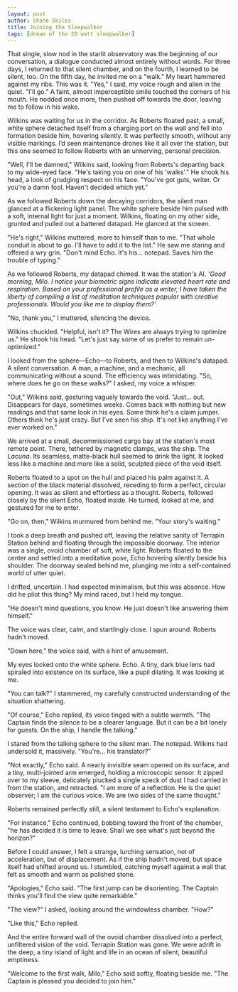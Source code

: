 ```yaml
---
layout: post
author: Shane Skiles
title: Joining the Sleepwalker
tags: [dream of the 20 watt sleepwalker]
---
```

That single, slow nod in the starlit observatory was the beginning of our conversation, a dialogue conducted almost entirely without words. For three days, I returned to that silent chamber, and on the fourth, I learned to be silent, too. On the fifth day, he invited me on a "walk." My heart hammered against my ribs. This was it. "Yes," I said, my voice rough and alien in the quiet. "I'll go." A faint, almost imperceptible smile touched the corners of his mouth. He nodded once more, then pushed off towards the door, leaving me to follow in his wake.

Wilkins was waiting for us in the corridor. As Roberts floated past, a small, white sphere detached itself from a charging port on the wall and fell into formation beside him, hovering silently. It was perfectly smooth, without any visible markings. I’d seen maintenance drones like it all over the station, but this one seemed to follow Roberts with an unnerving, personal precision.

"Well, I'll be damned," Wilkins said, looking from Roberts's departing back to my wide-eyed face. "He's taking you on one of his 'walks'." He shook his head, a look of grudging respect on his face. "You've got guts, writer. Or you're a damn fool. Haven't decided which yet."

As we followed Roberts down the decaying corridors, the silent man glanced at a flickering light panel. The white sphere beside him pulsed with a soft, internal light for just a moment. Wilkins, floating on my other side, grunted and pulled out a battered datapad. He glanced at the screen.

"He's right," Wilkins muttered, more to himself than to me. "That whole conduit is about to go. I'll have to add it to the list." He saw me staring and offered a wry grin. "Don't mind Echo. It's his... notepad. Saves him the trouble of typing."

As we followed Roberts, my datapad chimed. It was the station's AI. *'Good morning, Milo. I notice your biometric signs indicate elevated heart rate and respiration. Based on your professional profile as a writer, I have taken the liberty of compiling a list of meditation techniques popular with creative professionals. Would you like me to display them?'*

"No, thank you," I muttered, silencing the device.

Wilkins chuckled. "Helpful, isn't it? The Wires are always trying to optimize us." He shook his head. "Let's just say some of us prefer to remain un-optimized."

I looked from the sphere—Echo—to Roberts, and then to Wilkins's datapad. A silent conversation. A man, a machine, and a mechanic, all communicating without a sound. The efficiency was intimidating. "So, where does he go on these walks?" I asked, my voice a whisper.

"Out," Wilkins said, gesturing vaguely towards the void. "Just... out. Disappears for days, sometimes weeks. Comes back with nothing but new readings and that same look in his eyes. Some think he's a claim jumper. Others think he's just crazy. But I've seen his ship. It's not like anything I've ever worked on."

We arrived at a small, decommissioned cargo bay at the station's most remote point. There, tethered by magnetic clamps, was the ship. The *Lacuna*. Its seamless, matte-black hull seemed to drink the light. It looked less like a machine and more like a solid, sculpted piece of the void itself.

Roberts floated to a spot on the hull and placed his palm against it. A section of the black material dissolved, receding to form a perfect, circular opening. It was as silent and effortless as a thought. Roberts, followed closely by the silent Echo, floated inside. He turned, looked at me, and gestured for me to enter.

"Go on, then," Wilkins murmured from behind me. "Your story's waiting."

I took a deep breath and pushed off, leaving the relative sanity of Terrapin Station behind and floating through the impossible doorway. The interior was a single, ovoid chamber of soft, white light. Roberts floated to the center and settled into a meditative pose, Echo hovering silently beside his shoulder. The doorway sealed behind me, plunging me into a self-contained world of utter quiet.

I drifted, uncertain. I had expected minimalism, but this was absence. How did he pilot this thing? My mind raced, but I held my tongue.

"He doesn't mind questions, you know. He just doesn't like answering them himself."

The voice was clear, calm, and startlingly close. I spun around. Roberts hadn't moved.

"Down here," the voice said, with a hint of amusement.

My eyes locked onto the white sphere. Echo. A tiny, dark blue lens had spiraled into existence on its surface, like a pupil dilating. It was looking at me.

"You can talk?" I stammered, my carefully constructed understanding of the situation shattering.

"Of course," Echo replied, its voice tinged with a subtle warmth. "The Captain finds the silence to be a clearer language. But it can be a bit lonely for guests. On the ship, I handle the talking."

I stared from the talking sphere to the silent man. The notepad. Wilkins had undersold it, massively. "You're... his translator?"

"Not exactly," Echo said. A nearly invisible seam opened on its surface, and a tiny, multi-jointed arm emerged, holding a microscopic sensor. It zipped over to my sleeve, delicately plucked a single speck of dust I had carried in from the station, and retracted. "I am more of a reflection. He is the quiet observer; I am the curious voice. We are two sides of the same thought."

Roberts remained perfectly still, a silent testament to Echo's explanation.

"For instance," Echo continued, bobbing toward the front of the chamber, "he has decided it is time to leave. Shall we see what's just beyond the horizon?"

Before I could answer, I felt a strange, lurching sensation, not of acceleration, but of displacement. As if the ship hadn't moved, but space itself had shifted around us. I stumbled, catching myself against a wall that felt as smooth and warm as polished stone.

"Apologies," Echo said. "The first jump can be disorienting. The Captain thinks you'll find the view quite remarkable."

"The view?" I asked, looking around the windowless chamber. "How?"

"Like this," Echo replied.

And the entire forward wall of the ovoid chamber dissolved into a perfect, unfiltered vision of the void. Terrapin Station was gone. We were adrift in the deep, a tiny island of light and life in an ocean of silent, beautiful emptiness.

"Welcome to the first walk, Milo," Echo said softly, floating beside me. "The Captain is pleased you decided to join him."